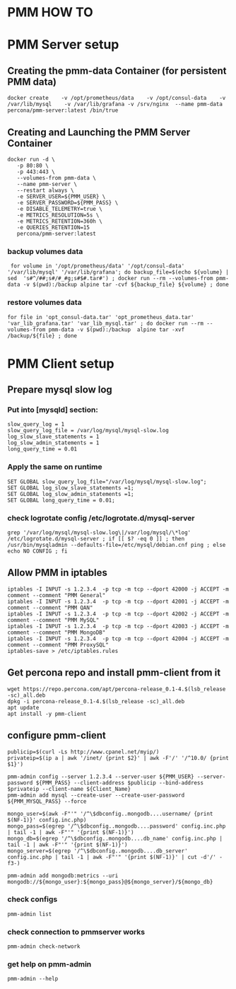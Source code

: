 # PMM HOW TO

# PMM Server setup


## Creating the pmm-data Container (for persistent PMM data)
```
docker create    -v /opt/prometheus/data    -v /opt/consul-data    -v /var/lib/mysql    -v /var/lib/grafana -v /srv/nginx  --name pmm-data    percona/pmm-server:latest /bin/true
```

## Creating and Launching the PMM Server Container
```
docker run -d \
   -p 80:80 \
   -p 443:443 \
   --volumes-from pmm-data \
   --name pmm-server \
   --restart always \
   -e SERVER_USER=${PMM_USER} \
   -e SERVER_PASSWORD=${PMM_PASS} \
   -e DISABLE_TELEMETRY=true \
   -e METRICS_RESOLUTION=5s \
   -e METRICS_RETENTION=360h \
   -e QUERIES_RETENTION=15
   percona/pmm-server:latest
```

### backup volumes data
```
 for volume in '/opt/prometheus/data' '/opt/consul-data' '/var/lib/mysql' '/var/lib/grafana'; do backup_file=$(echo ${volume} | sed  's#^/##;s#/#_#g;s#$#.tar#') ; docker run --rm --volumes-from pmm-data -v $(pwd):/backup alpine tar -cvf ${backup_file} ${volume} ; done
```
### restore volumes data
```
for file in 'opt_consul-data.tar' 'opt_prometheus_data.tar' 'var_lib_grafana.tar' 'var_lib_mysql.tar' ; do docker run --rm --volumes-from pmm-data -v $(pwd):/backup  alpine tar -xvf /backup/${file} ; done
```

# PMM Client setup

## Prepare mysql slow log
### Put into [mysqld] section:
```
slow_query_log = 1
slow_query_log_file = /var/log/mysql/mysql-slow.log
log_slow_slave_statements = 1
log_slow_admin_statements = 1
long_query_time = 0.01
```

### Apply the same on runtime
```
SET GLOBAL slow_query_log_file="/var/log/mysql/mysql-slow.log";
SET GLOBAL log_slow_slave_statements =1;
SET GLOBAL log_slow_admin_statements =1;
SET GLOBAL long_query_time = 0.01;
```

### check logrotate config /etc/logrotate.d/mysql-server
```
grep '/var/log/mysql/mysql-slow.log\|/var/log/mysql/\*log' /etc/logrotate.d/mysql-server ; if [[ $? -eq 0 ]] ; then /usr/bin/mysqladmin --defaults-file=/etc/mysql/debian.cnf ping ; else echo NO CONFIG ; fi
```

## Allow PMM in iptables
```
iptables -I INPUT -s 1.2.3.4  -p tcp -m tcp --dport 42000 -j ACCEPT -m comment --comment "PMM General"
iptables -I INPUT -s 1.2.3.4  -p tcp -m tcp --dport 42001 -j ACCEPT -m comment --comment "PMM QAN"
iptables -I INPUT -s 1.2.3.4  -p tcp -m tcp --dport 42002 -j ACCEPT -m comment --comment "PMM MySQL"
iptables -I INPUT -s 1.2.3.4  -p tcp -m tcp --dport 42003 -j ACCEPT -m comment --comment "PMM MongoDB"
iptables -I INPUT -s 1.2.3.4  -p tcp -m tcp --dport 42004 -j ACCEPT -m comment --comment "PMM ProxySQL"
iptables-save > /etc/iptables.rules
```

## Get percona repo and install pmm-client from it
```
wget https://repo.percona.com/apt/percona-release_0.1-4.$(lsb_release -sc)_all.deb
dpkg -i percona-release_0.1-4.$(lsb_release -sc)_all.deb
apt update
apt install -y pmm-client
```

##  configure pmm-client
```
publicip=$(curl -Ls http://www.cpanel.net/myip/)
privateip=$(ip a | awk '/inet/ {print $2}' | awk -F'/' '/^10.0/ {print $1}')

pmm-admin config --server 1.2.3.4 --server-user ${PMM_USER} --server-password ${PMM_PASS} --client-address $publicip --bind-address $privateip --client-name ${Client_Name}
pmm-admin add mysql --create-user --create-user-password ${PMM_MYSQL_PASS} --force

mongo_user=$(awk -F"'" '/^\$dbconfig..mongodb....username/ {print $(NF-1)}' config.inc.php)
mongo_pass=$(egrep '/^\$dbconfig..mongodb....password' config.inc.php | tail -1 | awk -F"'" '{print $(NF-1)}')
mongo_db=$(egrep '/^\$dbconfig..mongodb....db_name' config.inc.php | tail -1 | awk -F"'" '{print $(NF-1)}')
mongo_server=$(egrep '/^\$dbconfig..mongodb....db_server' config.inc.php | tail -1 | awk -F"'" '{print $(NF-1)}' | cut -d'/' -f3-)

pmm-admin add mongodb:metrics --uri mongodb://${mongo_user}:${mongo_pass}@${mongo_server}/${mongo_db}
```
### check configs
```
pmm-admin list
```
### check connection to pmmserver works
```
pmm-admin check-network
```
### get help on pmm-admin
```
pmm-admin --help
```


